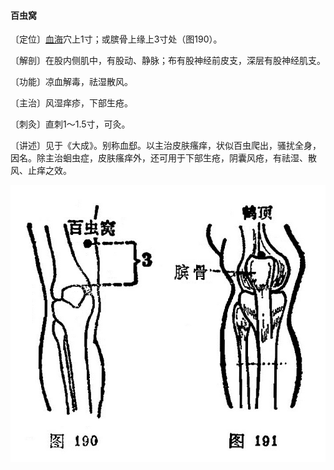 #### 百虫窝

〔定位〕[血海](https://www.gmzyjc.com/read/zjs/zjs3.1.4-6-0.0.1.3.10.md)穴上1寸；或膑骨上缘上3寸处（图190）。

〔解剖〕在股内侧肌中，有股动、静脉；布有股神经前皮支，深层有股神经肌支。

〔功能〕凉血解毒，祛湿散风。

〔主治〕风湿痒疹，下部生疮。

〔刺灸〕直刺1～1.5寸，可灸。

〔讲述〕见于《大成》。别称血郄。以主治皮肤瘙痒，状似百虫爬出，骚扰全身，因名。除主治蛔虫症，皮肤瘙痒外，还可用于下部生疮，阴囊风疮，有祛湿、散风、止痒之效。

![](img/图190、191.jpg)
